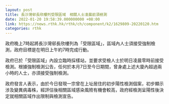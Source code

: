 ```yaml
---
layout: post
title: 長沙灣邨長欣樓列受限區域　相關人士凌晨前須檢測
date: 2022-01-20 19:58:39.000000000 +08:00
link: https://news.rthk.hk/rthk/ch/component/k2/1629809-20220120.htm
categories: rthk
---
```


政府晚上7時起將長沙灣邨長欣樓列為「受限區域」，區域內人士須接受強制檢測，政府目標是在明日上午約7時完成行動。

政府已於「受限區域」內設立臨時採樣站，並要求受檢人士於明日凌晨零時前接受檢測。根據強制檢測公告，任何於本月7日至今日期間，曾身處上述大廈內超過兩小時的人士，亦須接受強制檢測。

政府發言人表示，由於今日發現一宗曾在上址居住的初步陽性檢測個案，初步顯示涉及變異病毒株，經評估後相關區域感染風險有機會較高，政府經檢測呈陽性後決定就相關區域作出限制與檢測宣告。
